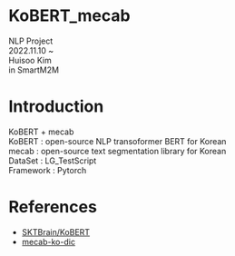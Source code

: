 # KoBERT_mecab  
NLP Project  
2022.11.10 ~   
Huisoo Kim  
in SmartM2M  
# Introduction  
KoBERT + mecab   
KoBERT : open-source NLP transoformer BERT for Korean   
mecab : open-source text segmentation library for Korean   
DataSet : LG_TestScript  
Framework : Pytorch  
# References  
* [SKTBrain/KoBERT](https://github.com/SKTBrain/KoBERT)  
* [mecab-ko-dic](https://bitbucket.org/eunjeon/mecab-ko-dic/src/master/)  
